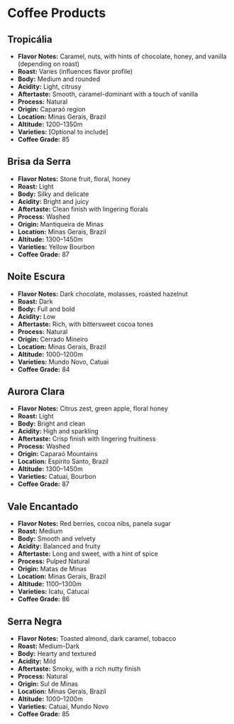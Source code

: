 # Coffee Products

## Tropicália
- **Flavor Notes:** Caramel, nuts, with hints of chocolate, honey, and vanilla (depending on roast)
- **Roast:** Varies (influences flavor profile)
- **Body:** Medium and rounded
- **Acidity:** Light, citrusy
- **Aftertaste:** Smooth, caramel-dominant with a touch of vanilla
- **Process:** Natural
- **Origin:** Caparaó region
- **Location:** Minas Gerais, Brazil
- **Altitude:** 1200–1350m
- **Varieties:** [Optional to include]
- **Coffee Grade:** 85


## Brisa da Serra
- **Flavor Notes:** Stone fruit, floral, honey
- **Roast:** Light
- **Body:** Silky and delicate
- **Acidity:** Bright and juicy
- **Aftertaste:** Clean finish with lingering florals
- **Process:** Washed
- **Origin:** Mantiqueira de Minas
- **Location:** Minas Gerais, Brazil
- **Altitude:** 1300–1450m
- **Varieties:** Yellow Bourbon
- **Coffee Grade:** 87


## Noite Escura
- **Flavor Notes:** Dark chocolate, molasses, roasted hazelnut
- **Roast:** Dark
- **Body:** Full and bold
- **Acidity:** Low
- **Aftertaste:** Rich, with bittersweet cocoa tones
- **Process:** Natural
- **Origin:** Cerrado Mineiro
- **Location:** Minas Gerais, Brazil
- **Altitude:** 1000–1200m
- **Varieties:** Mundo Novo, Catuai
- **Coffee Grade:** 84


## Aurora Clara  
- **Flavor Notes:** Citrus zest, green apple, floral honey  
- **Roast:** Light  
- **Body:** Bright and clean  
- **Acidity:** High and sparkling  
- **Aftertaste:** Crisp finish with lingering fruitiness  
- **Process:** Washed  
- **Origin:** Caparaó Mountains  
- **Location:** Espírito Santo, Brazil  
- **Altitude:** 1300–1450m  
- **Varieties:** Catuaí, Bourbon  
- **Coffee Grade:** 87  


## Vale Encantado  
- **Flavor Notes:** Red berries, cocoa nibs, panela sugar  
- **Roast:** Medium  
- **Body:** Smooth and velvety  
- **Acidity:** Balanced and fruity  
- **Aftertaste:** Long and sweet, with a hint of spice  
- **Process:** Pulped Natural  
- **Origin:** Matas de Minas  
- **Location:** Minas Gerais, Brazil  
- **Altitude:** 1100–1300m  
- **Varieties:** Icatu, Catucaí  
- **Coffee Grade:** 86  


## Serra Negra  
- **Flavor Notes:** Toasted almond, dark caramel, tobacco  
- **Roast:** Medium-Dark  
- **Body:** Hearty and textured  
- **Acidity:** Mild  
- **Aftertaste:** Smoky, with a rich nutty finish  
- **Process:** Natural  
- **Origin:** Sul de Minas  
- **Location:** Minas Gerais, Brazil  
- **Altitude:** 1000–1200m  
- **Varieties:** Catuaí, Mundo Novo  
- **Coffee Grade:** 85  